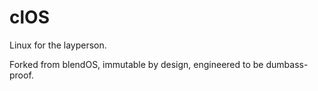 # clOS
Linux for the layperson.

Forked from blendOS, immutable by design, engineered to be dumbass-proof.